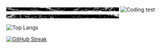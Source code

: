 
  
<img align="center" alt="Coding test" width="300" height="10" src="https://github.com/caliskate/caliskate/blob/main/wavegif-ezgif.com-crop%20(1).gif?raw=true">
  
<img align="center" alt="Coding test" width="300" height="150" src="https://github.com/caliskate/caliskate/blob/main/f2.gif?raw=true">

<img align="center" alt="Coding test" width="300" height="10" src="https://github.com/caliskate/caliskate/blob/main/wavegif-ezgif.com-crop%20(2).gif?raw=true">
  
![Top Langs](https://github-readme-stats.vercel.app/api/top-langs/?username=caliskate&layout=compact&theme=transparent)
  
[![GitHub Streak](https://streak-stats.demolab.com?user=caliskate&theme=transparent&border_radius=3.0&card_width=300)](https://git.io/streak-stats)

<!--
**caliskate/caliskate** is a ✨ _special_ ✨ repository because its `README.md` (this file) appears on your GitHub profile.

Here are some ideas to get you started:

- 🔭 I’m currently working on 
- 🌱 I’m currently learning machine learning with Python
- 👯 I’m looking to collaborate on applied artificial intelligence
- 🤔 I’m looking for help with ...
- 💬 Ask me about ...
- 📫 How to reach me: ...
- 😄 Pronouns: ...
- ⚡ Fun fact: ...
-->
